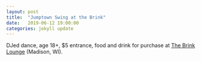 ```yaml
---
layout: post
title:  "Jumptown Swing at the Brink"
date:   2019-06-12 19:00:00
categories: jekyll update
---
```


<div class="entry-content">
<p>
DJed dance, age 18+, $5 entrance, food and drink for purchase at <a href="https://www.google.com/maps/place/The+Brink+Lounge/@43.0800902,-89.3783517,17z/data=!3m1!4b1!4m5!3m4!1s0x8806536bc7832503:0x1c1bd8de56039c26!8m2!3d43.0800863!4d-89.376163">The Brink Lounge</a> (Madison, WI).
</p>
</div>

